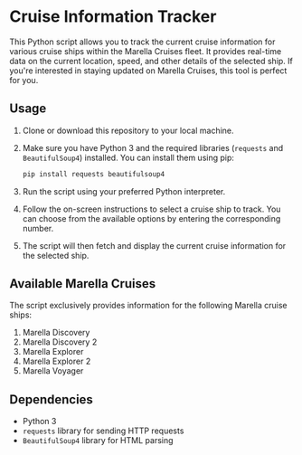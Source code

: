# Cruise Information Tracker

This Python script allows you to track the current cruise information for various cruise ships within the Marella Cruises fleet. It provides real-time data on the current location, speed, and other details of the selected ship. If you're interested in staying updated on Marella Cruises, this tool is perfect for you.

## Usage

1. Clone or download this repository to your local machine.

2. Make sure you have Python 3 and the required libraries (`requests` and `BeautifulSoup4`) installed. You can install them using pip:
   ```bash
   pip install requests beautifulsoup4
3. Run the script using your preferred Python interpreter.

4. Follow the on-screen instructions to select a cruise ship to track. You can choose from the available options by entering the corresponding number.

5. The script will then fetch and display the current cruise information for the selected ship.

## Available Marella Cruises

The script exclusively provides information for the following Marella cruise ships:

1. Marella Discovery
2. Marella Discovery 2
3. Marella Explorer
4. Marella Explorer 2
5. Marella Voyager

## Dependencies

- Python 3
- `requests` library for sending HTTP requests
- `BeautifulSoup4` library for HTML parsing

